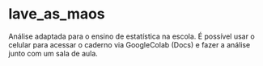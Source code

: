 # lave_as_maos

Análise adaptada para o ensino de estatística na escola. É possível usar o celular para acessar o caderno via GoogleColab (Docs) e fazer a análise junto com um sala de aula.
